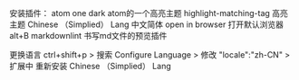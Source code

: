 安装插件：
atom one dark atom的一个高亮主题
highlight-matching-tag  高亮主题
Chinese （Simplied） Lang 中文简体
open in browser  打开默认浏览器 alt+B
markdownlint 书写md文件的预览插件

更换语言
ctrl+shift+p > 搜索 Configure Language > 修改 "locale":"zh-CN" > 扩展中 重新安装 Chinese （Simplied） Lang

